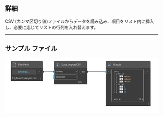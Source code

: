 ## 詳細
CSV (カンマ区切り値)ファイルからデータを読み込み、項目をリスト内に挿入し、必要に応じてリストの行列を入れ替えます。
___
## サンプル ファイル

![ImportCSV](./DSOffice.Data.ImportCSV_img.jpg)

